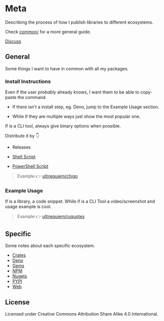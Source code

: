 # Meta

Describing the process of how I publish libraries to different ecosystems.

Check [common/](./common/) for a more general guide.

[Discuss](https://ultirequiem.com/discord)

## General

Some things I want to have in common with all my packages.

### Install Instructions

Even if the user _probably_ already knows, I want them to be able to copy-paste
the command.

- If there isn't a install step, eg. Deno, jump to the Example Usage section.

- While if they are multiple ways just show the most popular one.

If is a CLI tool, always give binary options when possible.

Distribute it by 👇

- Releases

- [Shell Script](https://shellscript.sh)

- [PowerShell Script](https://docs.microsoft.com/en-us/powershell/scripting/overview)

> Example 👉 [ultirequiem/chigo](https://github.com/UltiRequiem/chigo)

### Example Usage

If is a library, a code snippet. While if is a CLI Tool a video/screenshot and
usage example is cool.

> Example 👉 [ultirequiem/ruquotes](https://github.com/UltiRequiem/ruquotes)

## Specific

Some notes about each specific ecosystem.

- [Crates](./crates)
- [Deno](./deno)
- [Gems](./gems)
- [NPM](./npm)
- [Nugets](./nugets)
- [PYPI](./pypi)
- [Web](./web)

## License

Licensed under Creative Commons Attribution Share Alike 4.0 International.
